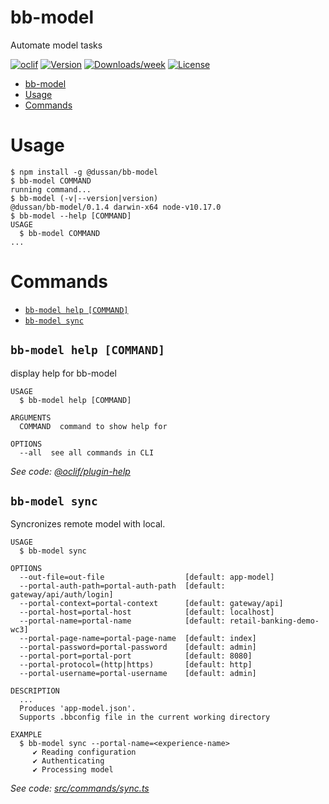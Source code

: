 # bb-model

Automate model tasks

[![oclif](https://img.shields.io/badge/cli-oclif-brightgreen.svg)](https://oclif.io)
[![Version](https://img.shields.io/npm/v/@dussan/bb-model.svg)](https://npmjs.org/package/@dussan/bb-model)
[![Downloads/week](https://img.shields.io/npm/dw/@dussan/bb-model.svg)](https://npmjs.org/package/@dussan/bb-model)
[![License](https://img.shields.io/npm/l/@dussan/bb-model.svg)](https://github.com/milanovic-dusan/bb-model/blob/master/package.json)

<!-- toc -->
* [bb-model](#bb-model)
* [Usage](#usage)
* [Commands](#commands)
<!-- tocstop -->

# Usage

<!-- usage -->
```sh-session
$ npm install -g @dussan/bb-model
$ bb-model COMMAND
running command...
$ bb-model (-v|--version|version)
@dussan/bb-model/0.1.4 darwin-x64 node-v10.17.0
$ bb-model --help [COMMAND]
USAGE
  $ bb-model COMMAND
...
```
<!-- usagestop -->

# Commands

<!-- commands -->
* [`bb-model help [COMMAND]`](#bb-model-help-command)
* [`bb-model sync`](#bb-model-sync)

## `bb-model help [COMMAND]`

display help for bb-model

```
USAGE
  $ bb-model help [COMMAND]

ARGUMENTS
  COMMAND  command to show help for

OPTIONS
  --all  see all commands in CLI
```

_See code: [@oclif/plugin-help](https://github.com/oclif/plugin-help/blob/v2.2.3/src/commands/help.ts)_

## `bb-model sync`

Syncronizes remote model with local.

```
USAGE
  $ bb-model sync

OPTIONS
  --out-file=out-file                  [default: app-model]
  --portal-auth-path=portal-auth-path  [default: gateway/api/auth/login]
  --portal-context=portal-context      [default: gateway/api]
  --portal-host=portal-host            [default: localhost]
  --portal-name=portal-name            [default: retail-banking-demo-wc3]
  --portal-page-name=portal-page-name  [default: index]
  --portal-password=portal-password    [default: admin]
  --portal-port=portal-port            [default: 8080]
  --portal-protocol=(http|https)       [default: http]
  --portal-username=portal-username    [default: admin]

DESCRIPTION
  ...
  Produces 'app-model.json'.
  Supports .bbconfig file in the current working directory

EXAMPLE
  $ bb-model sync --portal-name=<experience-name>
     ✔ Reading configuration
     ✔ Authenticating
     ✔ Processing model
```

_See code: [src/commands/sync.ts](https://github.com/milanovic-dusan/bb-model/blob/v0.1.4/src/commands/sync.ts)_
<!-- commandsstop -->
